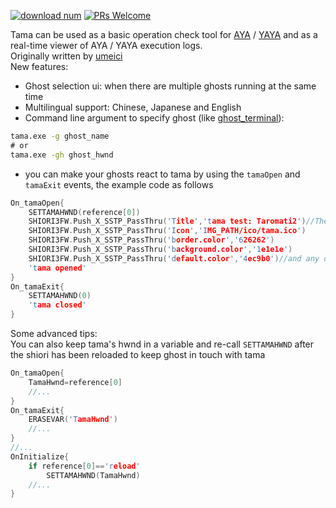 [![download num](https://img.shields.io/github/downloads/nikolat/tama/total)](https://github.com/nikolat/tama/releases/latest)
[![PRs Welcome](https://img.shields.io/badge/PRs-welcome-brightgreen.svg)](http://makeapullrequest.com)


Tama can be used as a basic operation check tool for [AYA](http://umeici.onjn.jp/) / [YAYA](https://github.com/ponapalt/yaya-shiori) and as a real-time viewer of AYA / YAYA execution logs.  
Originally written by [umeici](http://umeici.onjn.jp/)  
New features:  
- Ghost selection ui: when there are multiple ghosts running at the same time  
- Multilingual support: Chinese, Japanese and English
- Command line argument to specify ghost (like [ghost_terminal](https://github.com/Taromati2/ghost_terminal)):  
```bat
tama.exe -g ghost_name
# or
tama.exe -gh ghost_hwnd
```
- you can make your ghosts react to tama by using the `tamaOpen` and `tamaExit` events, the example code as follows  
```c
On_tamaOpen{
	SETTAMAHWND(reference[0])
	SHIORI3FW.Push_X_SSTP_PassThru('Title','tama test: Taromati2')//These settings are all optional
	SHIORI3FW.Push_X_SSTP_PassThru('Icon','IMG_PATH/ico/tama.ico')
	SHIORI3FW.Push_X_SSTP_PassThru('border.color','626262')
	SHIORI3FW.Push_X_SSTP_PassThru('background.color','1e1e1e')
	SHIORI3FW.Push_X_SSTP_PassThru('default.color','4ec9b0')//and any other settings you can find in tama.txt
	'tama opened'
}
On_tamaExit{
	SETTAMAHWND(0)
	'tama closed'
}
```
Some advanced tips:  
You can also keep tama's hwnd in a variable and re-call `SETTAMAHWND` after the shiori has been reloaded to keep ghost in touch with tama  
```c
On_tamaOpen{
	TamaHwnd=reference[0]
	//...
}
On_tamaExit{
	ERASEVAR('TamaHwnd')
	//...
}
//...
OnInitialize{
	if reference[0]=='reload'
		SETTAMAHWND(TamaHwnd)
	//...
}

```
